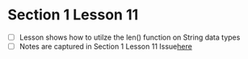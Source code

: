 # Section 1 Lesson 11

- [ ] Lesson shows how to utilze the len() function on String data types
- [ ] Notes are captured in Section 1 Lesson 11 Issue[here](https://github.com/rodriggj/Go/issues/11)
